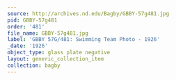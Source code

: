 ```yaml
---
source: http://archives.nd.edu/Bagby/GBBY-57g481.jpg
pid: GBBY-57g481
order: '481'
file_name: GBBY-57g481.jpg
label: 'GBBY 57G/481: Swimming Team Photo - 1926'
_date: '1926'
object_type: glass plate negative
layout: generic_collection_item
collection: bagby
---
```

